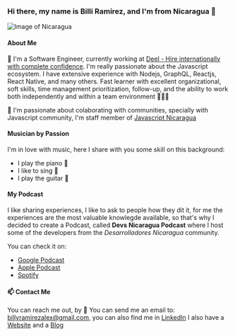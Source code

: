### Hi there, my name is Billi Ramirez, and I'm from Nicaragua 👋

![Image of Nicaragua](https://res.cloudinary.com/billiramirez/image/upload/v1596340685/IMG_20200726_164644-01_jo81wo.jpg)

#### About Me


🔭 I'm a Software Engineer, currently working at [Deel - Hire internationally with complete confidence](http://deel.com/). 
I'm really passionate about the Javascript ecosystem. I have extensive experience with Nodejs, GraphQL, Reactjs, React Native, and many others. Fast learner with excellent organizational, soft skills, time management prioritization, follow-up, and the ability to work both independently and within a team environment 👨🏻‍💻


👯 I'm passionate about colaborating with communities, specially with Javascript community, I'm staff member of [Javascript Nicaragua](https://ni.js.org/)


#### Musician by Passion


I'm in love with music, here I share with you some skill on this background:
- I play the piano 🎹
- I like to sing 🎤 
- I play the guitar 🎸

#### My Podcast

I like sharing experiences, I like to ask to people how they dit it, for me the experiences are the most valuable knowlegde available, so that's why I decided to create a Podcast, called **Devs Nicaragua Podcast** where I host some of the developers from the *Desarrolladores Nicaragua* community.

You can check it on:

* [Google Podcast](https://www.google.com/podcasts?feed=aHR0cHM6Ly9hbmNob3IuZm0vcy80M2Y4ODVmYy9wb2RjYXN0L3Jzcw==)
* [Apple Podcast](https://podcasts.apple.com/ni/podcast/devs-nicaragua-podcast/id1545671855?l=en)
* [Spotify](https://open.spotify.com/show/5WZBkWvn2YwCrMijjHGA7A)

#### 📫 Contact Me

You can reach me out, by 
📧 You can send me an email to: [billyramirezalex@gmail.com](billyramirezalex@gmal.com), you can also find me in [LinkedIn](https://www.linkedin.com/in/billiramirez/)
I also have a [Website](https://www.billiramirez.dev/) and a [Blog](https://blog.billiramirez.dev/)
